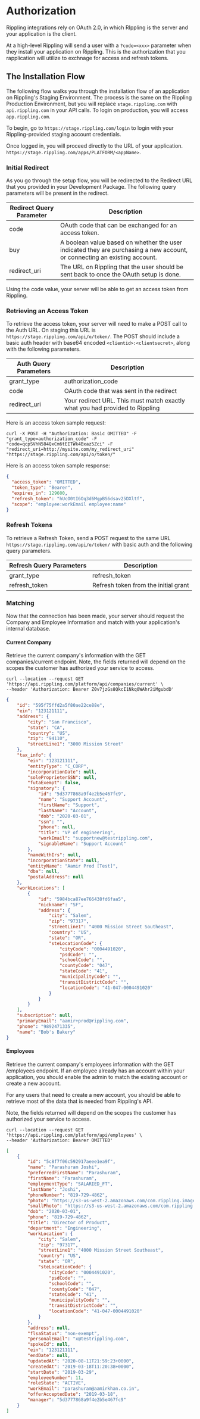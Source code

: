 # Authorization

Rippling integrations rely on OAuth 2.0, in which RIppling is the server and your application is the client.

At a high-level Rippling will send a user with a `?code=<xxx>` parameter when they install your application on Rippling. This is the authorization that you rapplication will utilize to exchnage for access and refresh tokens.

## The Installation Flow

The following flow walks you through the installation flow of an application on Rippling's Staging Environment. The process is the same on the Rippling Production Environment, but you will replace `stage.rippling.com` with `api.rippling.com` in your API calls. To login on production, you will access `app.rippling.com`.

To begin, go to `​https://stage.rippling.com/login` to login with your Rippling-provided staging account credentials.

Once logged in, you will proceed directly to the URL of your application. `​https://stage.rippling.com/apps/PLATFORM/<appName>`​.

### Initial Redirect

As you go through the setup flow, you will be redirected to the Redirect URL that you provided in your Development Package. The following query parameters will be present in the redirect.

Redirect Query Parameter | Description
----------------|--------------------------------------------------------------------------------------------------------------------------
code            | OAuth code that can be exchanged for an access token.
buy             | A boolean value based on whether the user indicated they are purchasing a new account, or connecting an existing account.
redirect_uri    | The URL on Rippling that the user should be sent back to once the OAuth setup is done.

Using the code value, your server will be able to get an access token from Rippling.

### Retrieving an Access Token

To retrieve the access token, your server will need to make a POST call to the Auth URL. On staging this URL is `https://stage.rippling.com/api/o/token/​`. The POST should include a basic auth header with base64 encoded `<clientid>:<clientsecret>`, along with the following parameters.

Auth Query Parameters | Description
----------------------|------------------------------------------------------------------------------
grant_type            | authorization_code
code                  | OAuth code that was sent in the redirect
redirect_uri          | Your redirect URL. This must match exactly what you had provided to Rippling

Here is an access token sample request:

```
curl -X POST -H "Authorization: Basic OMITTED" -F "grant_type=authorization_code" -F "code=qcpSVhN584QxCm6tEITWk4Bxaz5Zci" -F "redirect_uri=http://mysite.com/my_redirect_uri" "https://stage.rippling.com/api/o/token/"
```
Here is an access token sample response:

```json
{
  "access_token": "OMITTED", 
  "token_type": "Bearer",
  "expires_in": 129600, 
  "refresh_token": "hUcO0tI6Oq3d6MgpBS6dsav25DXltf",
  "scope": "employee:workEmail employee:name"
}
```

### Refresh Tokens

To retrieve a Refresh Token, send a POST request to the same URL `https://stage.rippling.com/api/o/token/` with basic auth and the following query parameters.

Refresh Query Parameters | Description
----------------------|------------------------------------------------------------------------------
grant_type            | refresh_token
refresh_token         | Refresh token from the initial grant

### Matching

Now that the connection has been made, your server should request the Company and Employee Information and match with your application's internal database.

#### Current Company

Retrieve the current company's information with the GET companies/current endpoint. Note, the fields returned will depend on the scopes the customer has authorized your service to access.


<!--
type: tab
title: Request
-->

```
curl --location --request GET 'https://api.rippling.com/platform/api/companies/current' \
--header 'Authorization: Bearer Z0v7jzGs8QkcI1Nkq0WAhr2iMgubdD'
```

<!--
type: tab
title: Response
-->

```json
{
    "id": "595f75ffd2a5f80ae22ce88e",
    "ein": "123121111",
    "address": {
        "city": "San Francisco",
        "state": "CA",
        "country": "US",
        "zip": "94110",
        "streetLine1": "3000 Mission Street"
    },
    "tax_info": {
        "ein": "123121111",
        "entityType": "C_CORP",
        "incorporationDate": null,
        "soleProprieterSSN": null,
        "futaExempt": false,
        "signatory": {
            "id": "5d3777868a9f4e2b5e467fc9",
            "name": "Support Account",
            "firstName": "Support",
            "lastName": "Account",
            "dob": "2020-03-01",
            "ssn": "",
            "phone": null,
            "title": "VP of engineering",
            "workEmail": "supportnew@testrippling.com",
            "signableName": "Support Account"
        },
        "nameWithIrs": null,
        "incorporationState": null,
        "entityName": "Aamir Prod [Test]",
        "dba": null,
        "postalAddress": null
    },
    "workLocations": [
        {
            "id": "5984bca87ee766438fd6faa5",
            "nickname": "SF",
            "address": {
                "city": "Salem",
                "zip": "97317",
                "streetLine1": "4000 Mission Street Southeast",
                "country": "US",
                "state": "OR",
                "steLocationCode": {
                    "cityCode": "0004491020",
                    "psdCode": "",
                    "schoolCode": "",
                    "countyCode": "047",
                    "stateCode": "41",
                    "municipalityCode": "",
                    "transitDistrictCode": "",
                    "locationCode": "41-047-0004491020"
                }
            }
        }   
    ],
    "subscription": null,
    "primaryEmail": "aamir+prod@rippling.com",
    "phone": "9892471335",
    "name": "Bob's Bakery"
}
```
<!-- type: tab-end -->


#### Employees

Retrieve the current company's employees information with the GET /employees endpoint. If an employee already has an account within your application, you should enable the admin to match the existing account or create a new account.

For any users that need to create a new account, you should be able to retrieve most of the data that is needed from Rippling's API.

Note, the fields returned will depend on the scopes the customer has authorized your service to access.

<!--
type: tab
title: Request
-->

```
curl --location --request GET 'https://api.rippling.com/platform/api/employees' \
--header 'Authorization: Bearer OMITTED'
```

<!--
type: tab
title: Response
-->

```json
[
    {
        "id": "5c8f7f06c592917aeee1ea9f",
        "name": "Parashuram Joshi",
        "preferredFirstName": "Parashuram",
        "firstName": "Parashuram",
        "employmentType": "SALARIED_FT",
        "lastName": "Joshi",
        "phoneNumber": "819-729-4862",
        "photo": "https://s3-us-west-2.amazonaws.com/com.rippling.images/4728f747-53e8-4505-8373-a35abc9696ab",
        "smallPhoto": "https://s3-us-west-2.amazonaws.com/com.rippling.images/8c5b1b8a-d747-4b0d-8206-ee1147a29ee6",
        "dob": "2020-03-01",
        "phone": "819-729-4862",
        "title": "Director of Product",
        "department": "Engineering",
        "workLocation": {
            "city": "Salem",
            "zip": "97317",
            "streetLine1": "4000 Mission Street Southeast",
            "country": "US",
            "state": "OR",
            "steLocationCode": {
                "cityCode": "0004491020",
                "psdCode": "",
                "schoolCode": "",
                "countyCode": "047",
                "stateCode": "41",
                "municipalityCode": "",
                "transitDistrictCode": "",
                "locationCode": "41-047-0004491020"
            }
        },
        "address": null,
        "flsaStatus": "non-exempt",
        "personalEmail": "x@testrippling.com",
        "spokeId": null,
        "ein": "123121111",
        "endDate": null,
        "updatedAt": "2020-08-11T21:59:23+0000",
        "createdAt": "2019-03-18T11:20:38+0000",
        "startDate": "2019-03-29",
        "employeeNumber": 11,
        "roleState": "ACTIVE",
        "workEmail": "parashuram@aamirkhan.co.in",
        "offerAcceptedDate": "2019-03-18",
        "manager": "5d3777868a9f4e2b5e467fc9"
    }
]
```
<!-- type: tab-end -->

